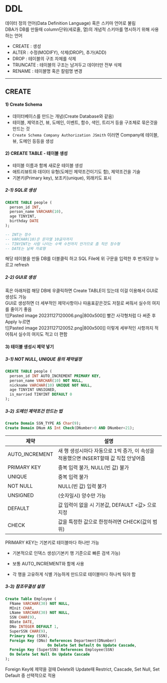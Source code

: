 # DDL

데이터 정의 언어(Data Definition Language) 혹은 스키마 언어로 불림  
DBA가 DB를 만들때 column단위(세로줄, 열)의 개념적 스키마를 명시하기 위해 사용하는 언어  
- CREATE : 생성
- ALTER : 수정(MODIFY), 삭제(DROP), 추가(ADD)
- DROP : 테이블의 구조 자체를 삭제
- TRUNCATE : 테이블의 구조는 남겨두고 데이터만 전부 삭제
- RENAME : 테이블명 혹은 칼럼명 변경

___
## CREATE
#### 1) Create Schema
- 데이터베이스를 만드는 개념(Create Database와 같음)
- 테이블, 제약조건, 뷰, 도메인, 이벤트, 함수, 색인, 트리거 등을 구조체로 묶은것을 만드는 것
- `Create Schema Company Authorization JSmith` 이러면 Company에 테이블, 뷰, 도메인 등등을 생성

#### 2) CREATE TABLE - 테이블 생성
- 테이블 이름과 함께 새로운 테이블 생성
- 애트리뷰트와 데이터 유형(도메인 제약조건이기도 함), 제약조건을 기술
- 기본키(Primary key), 보조키(unique), 외래키도 표시

##### 2-1) SQL로 생성
```SQL
CREATE TABLE people (
  person_id INT,
  person_name VARCHAR(10),
  age TINYINT,
  birthday DATE
);

-- INT는 정수
-- VARCHAR(10)은 문자열 10글자까지
-- TINYINT는 사람 나이는 수백 수천까지 안가므로 좀 작은 정수형
-- DATE는 날짜 자료형
```
해당 테이블을 만들 DB를 더블클릭 하고 SQL File에 위 구문을 입력한 후 번개모양 누르고 refresh  

##### 2-2) GUI로 생성
혹은 아래처럼 해당 DB에 우클릭하면 Create TABLE이 있는데 이걸 이용해서 GUI로 생성도 가능  
GUI로 생성하면 더 세부적인 제약사항이나 따옴표같은것도 저절로 써줘서 실수의 여지를 줄이기 좋음  
![[Pasted image 20231127120006.png|800x500]]
빨간 사각형처럼 다 써준 후 Apply 누르면  
![[Pasted image 20231127120052.png|800x500]]
이렇게 세부적인 사항까지 적어줘서 실수의 여지도 적고 더 편함  

#### 3) 테이블 생성시 제약 넣기

##### 3-1) NOT NULL, UNIQUE 등의 제약설정
```SQL
CREATE TABLE people (
  person_id INT AUTO_INCREMENT PRIMARY KEY,
  person_name VARCHAR(10) NOT NULL,
  nickname VARCHAR(10) UNIQUE NOT NULL,
  age TINYINT UNSIGNED,
  is_married TINYINT DEFAULT 0
);
```

##### 3-2) 도메인 제약조건 만드는 법
```SQL
Create Domain SSN_TYPE AS Char(9);
Create Domain DNum AS Int Check(DNumber>0 AND DNumber<21);
```

| 제약           | 설명                                                                                 |
| -------------- | ------------------------------------------------------------------------------------ |
| AUTO_INCREMENT | 새 행 생성시마다 자동으로 1씩 증가, 이 속성을 적용했으면 INSERT할때 값 직접 안넣어줌 |
| PRIMARY KEY    | 중복 입력 불가, NULL(빈 값) 불가                                                     |
| UNIQUE         | 중복 입력 불가                                                                       |
| NOT NULL       | NULL(빈 값) 입력 불가                                                                |
| UNSIGNED       | (숫자일시) 양수만 가능                                                               |
| DEFAULT        | 값 입력이 없을 시 기본값, DEFAULT <값> 으로 지정                                     |
| CHECK          | 값을 특정한 값으로 한정하려면 CHECK(값의 범위)                                       |

PRIMARY KEY는 기본키로 테이블마다 하나만 가능

- 기본적으로 인덱스 생성(기본키 행 기준으로 빠른 검색 가능)

- 보통 AUTO_INCREMENT와 함께 사용

- 각 행을 고유하게 식별 가능하게 만드므로 테이블마다 하나씩 둬야 함
##### 3-3) 참조무결성 설정
```SQL
Create Table Employee (
  FName VARCHAR(30) NOT NULL,
  MInit CHAR,
  LName VARCHAR(30) NOT NULL,
  SSN CHAR(9),
  BDate DATE,
  DNo INTEGER DEFAULT 1,
  SuperSSN CHAR(9),
  Primary Key (SSN),
  Foreign Key (DNo) References Department(DNumber)
                   On Delete Set Default On Update Cascade,
  Foreign Key (SuperSSN) References Employee(SSN)
  On Delete Set Null On Update Cascade
);
```
Foreign Key에 제약을 걸때 Delete와 Update때 Restrict, Cascade, Set Null, Set Default 중 선택적으로 적용
